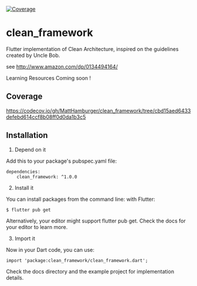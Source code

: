 [![Coverage](https://codecov.io/gh/MattHamburger/clean_framework/branch/main/graph/badge.svg)](https://codecov.io/gh/MattHamburger/clean_framework)

# clean_framework
Flutter implementation of Clean Architecture, inspired on the guidelines created by Uncle Bob.

see http://www.amazon.com/dp/0134494164/

Learning Resources 
Coming soon !


## Coverage
https://codecov.io/gh/MattHamburger/clean_framework/tree/cbd15aed6433defebd614ccf8b08ff0d0da1b3c5


## Installation 

1. Depend on it 

Add this to your package's pubspec.yaml file:

```
dependencies:
    clean_framework: ^1.0.0
```

2. Install it 

You can install packages from the command line: with Flutter:

```
$ flutter pub get
```

Alternatively, your editor might support flutter pub get. Check the docs for your editor to learn more.

3. Import it 

Now in your Dart code, you can use:

```
import 'package:clean_framework/clean_framework.dart';
```

Check the docs directory and the example project for implementation details.


